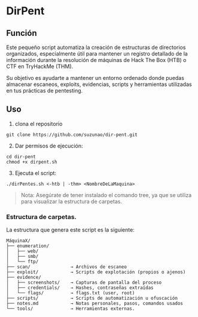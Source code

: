 # DirPent

## Función

Este pequeño script automatiza la creación de estructuras de directorios organizados, especialmente útil para mantener un registro detallado de la información durante la resolución de máquinas de Hack The Box (HTB) o CTF en TryHackMe (THM).

Su objetivo es ayudarte a mantener un entorno ordenado donde puedas almacenar escaneos, exploits, evidencias, scripts y herramientas utilizadas en tus prácticas de pentesting.

## Uso  

1. clona el repositorio 

```
git clone https://github.com/suzunao/dir-pent.git
```

2. Dar permisos de ejecución:

```
cd dir-pent
chmod +x dirpent.sh 
```
3. Ejecuta el script:

```
./dirPentes.sh <-htb | -thm> <NombreDeLaMaquina>
```

>Nota: Asegúrate de tener instalado el comando tree, ya que se utiliza para visualizar la estructura de carpetas.

### Estructura de carpetas.

La estructura que genera este script es la siguiente:

```
MáquinaX/
├── enumeration/
│   ├── web/
│   ├── smb/
│   └── ftp/
├── scan/               → Archivos de escaneo
├── exploit/            → Scripts de explotación (propios o ajenos)
├── evidence/
│   ├── screenshots/    → Capturas de pantalla del proceso
│   ├── credentials/    → Hashes, contraseñas extraídas
│   └── flags/          → flags.txt (user, root)
├── scripts/            → Scripts de automatización u ofuscación
├── notes.md            → Notas personales, pasos, comandos usados
└── tools/              → Herramientas externas.
```



